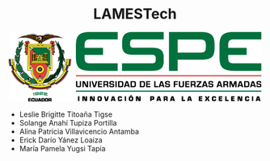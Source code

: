 <div align="center">

# LAMESTech

![](https://github.com/erickyanez1/IMAGENES-DEBER-1/blob/main/espe.png) 

</div>

- Leslie Brigitte Titoaña Tigse
- Solange Anahí Tupiza Portilla
- Alina Patricia Villavicencio Antamba
- Erick Darío Yánez Loaiza
- María Pamela Yugsi Tapia
